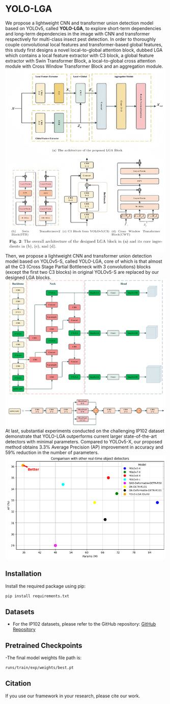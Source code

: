 # YOLO-LGA
We propose a lightweight CNN and transformer union detection model based on YOLOv5, called **YOLO-LGA**, to explore short-term dependencies and long-term dependencies in the image with CNN and transformer respectively for multi-class insect pest detection.
In order to thoroughly couple convolutional local features and transformer-based global features, this study first designs a novel local-to-global attention block, dubbed LGA which contains a local feature extractor with C3 block, a global feature extractor with Swin Transformer Block, a local-to-global cross attention module with Cross Window Transformer Block and an aggregation module.  
![LGA Block](https://github.com/zjfgh2015/YOLO-LGA/blob/main/LGA%20block.png)
Then, we propose a lightweight CNN and transformer union detection model based on YOLOv5-S, called YOLO-LGA, core of which is that almost all the C3 (Cross Stage Partial Bottleneck with 3 convolutions) blocks (except the first two C3 blocks) in original YOLOv5-S are replaced by our designed LGA blocks.
![YOLO-LGA Framework](https://github.com/zjfgh2015/YOLO-LGA/blob/main/YOLO-LGA.png)
At last, substantial experiments conducted on the challenging IP102 dataset demonstrate that YOLO-LGA outperforms current larger state-of-the-art detectors with minimal parameters. Compared to YOLOv5-X, our proposed method obtains 3.3\% Average Precision (AP) improvement in accuracy and 59\% reduction in the number of parameters.
![performance](https://github.com/zjfgh2015/YOLO-LGA/blob/main/performance.png)

## Installation

Install the required package using pip:

```bash
pip install requirements.txt
```
## Datasets

- For the IP102 datasets, please refer to the GitHub repository: [GitHub Repository](https://github.com/xpwu95/IP102)

## Pretrained Checkpoints

-The final model weights file path is:
```bash
runs/train/exp/weights/best.pt
```
## Citation
If you use our framework in your research, please cite our work. 
